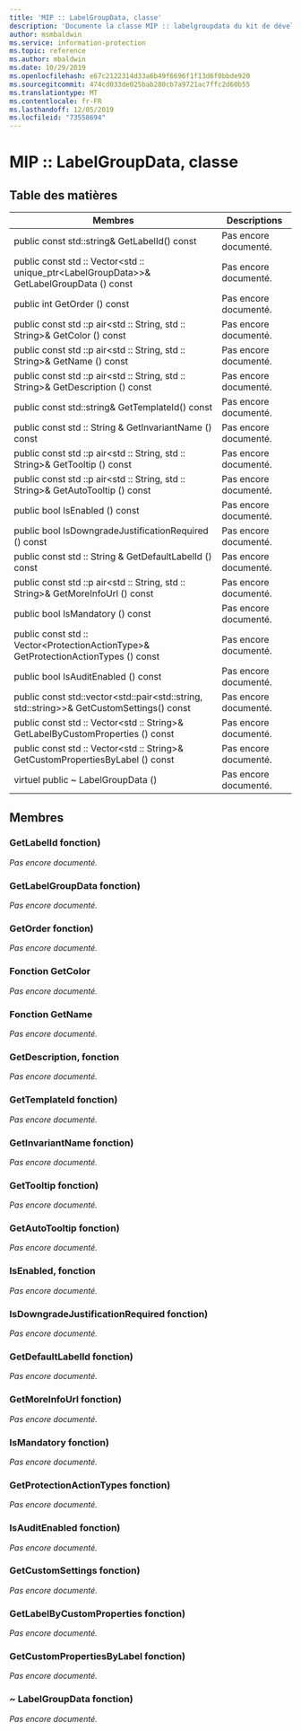 ```yaml
---
title: 'MIP :: LabelGroupData, classe'
description: 'Documente la classe MIP :: labelgroupdata du kit de développement logiciel (SDK) Microsoft Information Protection (MIP).'
author: msmbaldwin
ms.service: information-protection
ms.topic: reference
ms.author: mbaldwin
ms.date: 10/29/2019
ms.openlocfilehash: e67c2122314d33a6b49f6696f1f13d6f0bbde920
ms.sourcegitcommit: 474cd033de025bab280cb7a9721ac7ffc2d60b55
ms.translationtype: MT
ms.contentlocale: fr-FR
ms.lasthandoff: 12/05/2019
ms.locfileid: "73558694"
---
```

# <a name="class-miplabelgroupdata"></a>MIP :: LabelGroupData, classe 
  
## <a name="summary"></a>Table des matières
 Membres                        | Descriptions                                
--------------------------------|---------------------------------------------
public const std::string& GetLabelId() const  | Pas encore documenté.
public const std :: Vector\<std :: unique_ptr\<LabelGroupData\>\>& GetLabelGroupData () const  | Pas encore documenté.
public int GetOrder () const  | Pas encore documenté.
public const std ::p air\<std :: String, std :: String\>& GetColor () const  | Pas encore documenté.
public const std ::p air\<std :: String, std :: String\>& GetName () const  | Pas encore documenté.
public const std ::p air\<std :: String, std :: String\>& GetDescription () const  | Pas encore documenté.
public const std::string& GetTemplateId() const  | Pas encore documenté.
public const std :: String & GetInvariantName () const  | Pas encore documenté.
public const std ::p air\<std :: String, std :: String\>& GetTooltip () const  | Pas encore documenté.
public const std ::p air\<std :: String, std :: String\>& GetAutoTooltip () const  | Pas encore documenté.
public bool IsEnabled () const  | Pas encore documenté.
public bool IsDowngradeJustificationRequired () const  | Pas encore documenté.
public const std :: String & GetDefaultLabelId () const  | Pas encore documenté.
public const std ::p air\<std :: String, std :: String\>& GetMoreInfoUrl () const  | Pas encore documenté.
public bool IsMandatory () const  | Pas encore documenté.
public const std :: Vector\<ProtectionActionType\>& GetProtectionActionTypes () const  | Pas encore documenté.
public bool IsAuditEnabled () const  | Pas encore documenté.
public const std::vector\<std::pair\<std::string, std::string\>\>& GetCustomSettings() const  | Pas encore documenté.
public const std :: Vector\<std :: String\>& GetLabelByCustomProperties () const  | Pas encore documenté.
public const std :: Vector\<std :: String\>& GetCustomPropertiesByLabel () const  | Pas encore documenté.
virtuel public ~ LabelGroupData ()  | Pas encore documenté.
  
## <a name="members"></a>Membres
  
### <a name="getlabelid-function"></a>GetLabelId fonction)
_Pas encore documenté._

  
### <a name="getlabelgroupdata-function"></a>GetLabelGroupData fonction)
_Pas encore documenté._

  
### <a name="getorder-function"></a>GetOrder fonction)
_Pas encore documenté._

  
### <a name="getcolor-function"></a>Fonction GetColor
_Pas encore documenté._

  
### <a name="getname-function"></a>Fonction GetName
_Pas encore documenté._

  
### <a name="getdescription-function"></a>GetDescription, fonction
_Pas encore documenté._

  
### <a name="gettemplateid-function"></a>GetTemplateId fonction)
_Pas encore documenté._

  
### <a name="getinvariantname-function"></a>GetInvariantName fonction)
_Pas encore documenté._

  
### <a name="gettooltip-function"></a>GetTooltip fonction)
_Pas encore documenté._

  
### <a name="getautotooltip-function"></a>GetAutoTooltip fonction)
_Pas encore documenté._

  
### <a name="isenabled-function"></a>IsEnabled, fonction
_Pas encore documenté._

  
### <a name="isdowngradejustificationrequired-function"></a>IsDowngradeJustificationRequired fonction)
_Pas encore documenté._

  
### <a name="getdefaultlabelid-function"></a>GetDefaultLabelId fonction)
_Pas encore documenté._

  
### <a name="getmoreinfourl-function"></a>GetMoreInfoUrl fonction)
_Pas encore documenté._

  
### <a name="ismandatory-function"></a>IsMandatory fonction)
_Pas encore documenté._

  
### <a name="getprotectionactiontypes-function"></a>GetProtectionActionTypes fonction)
_Pas encore documenté._

  
### <a name="isauditenabled-function"></a>IsAuditEnabled fonction)
_Pas encore documenté._

  
### <a name="getcustomsettings-function"></a>GetCustomSettings fonction)
_Pas encore documenté._

  
### <a name="getlabelbycustomproperties-function"></a>GetLabelByCustomProperties fonction)
_Pas encore documenté._

  
### <a name="getcustompropertiesbylabel-function"></a>GetCustomPropertiesByLabel fonction)
_Pas encore documenté._

  
### <a name="labelgroupdata-function"></a>~ LabelGroupData fonction)
_Pas encore documenté._
